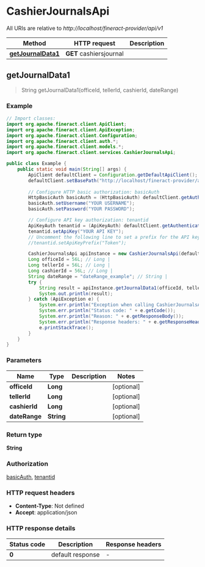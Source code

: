 # CashierJournalsApi

All URIs are relative to *http://localhost/fineract-provider/api/v1*

| Method | HTTP request | Description |
|------------- | ------------- | -------------|
| [**getJournalData1**](CashierJournalsApi.md#getJournalData1) | **GET** cashiersjournal |  |



## getJournalData1

> String getJournalData1(officeId, tellerId, cashierId, dateRange)



### Example

```java
// Import classes:
import org.apache.fineract.client.ApiClient;
import org.apache.fineract.client.ApiException;
import org.apache.fineract.client.Configuration;
import org.apache.fineract.client.auth.*;
import org.apache.fineract.client.models.*;
import org.apache.fineract.client.services.CashierJournalsApi;

public class Example {
    public static void main(String[] args) {
        ApiClient defaultClient = Configuration.getDefaultApiClient();
        defaultClient.setBasePath("http://localhost/fineract-provider/api/v1");
        
        // Configure HTTP basic authorization: basicAuth
        HttpBasicAuth basicAuth = (HttpBasicAuth) defaultClient.getAuthentication("basicAuth");
        basicAuth.setUsername("YOUR USERNAME");
        basicAuth.setPassword("YOUR PASSWORD");

        // Configure API key authorization: tenantid
        ApiKeyAuth tenantid = (ApiKeyAuth) defaultClient.getAuthentication("tenantid");
        tenantid.setApiKey("YOUR API KEY");
        // Uncomment the following line to set a prefix for the API key, e.g. "Token" (defaults to null)
        //tenantid.setApiKeyPrefix("Token");

        CashierJournalsApi apiInstance = new CashierJournalsApi(defaultClient);
        Long officeId = 56L; // Long | 
        Long tellerId = 56L; // Long | 
        Long cashierId = 56L; // Long | 
        String dateRange = "dateRange_example"; // String | 
        try {
            String result = apiInstance.getJournalData1(officeId, tellerId, cashierId, dateRange);
            System.out.println(result);
        } catch (ApiException e) {
            System.err.println("Exception when calling CashierJournalsApi#getJournalData1");
            System.err.println("Status code: " + e.getCode());
            System.err.println("Reason: " + e.getResponseBody());
            System.err.println("Response headers: " + e.getResponseHeaders());
            e.printStackTrace();
        }
    }
}
```

### Parameters


| Name | Type | Description  | Notes |
|------------- | ------------- | ------------- | -------------|
| **officeId** | **Long**|  | [optional] |
| **tellerId** | **Long**|  | [optional] |
| **cashierId** | **Long**|  | [optional] |
| **dateRange** | **String**|  | [optional] |

### Return type

**String**

### Authorization

[basicAuth](../README.md#basicAuth), [tenantid](../README.md#tenantid)

### HTTP request headers

- **Content-Type**: Not defined
- **Accept**: application/json


### HTTP response details
| Status code | Description | Response headers |
|-------------|-------------|------------------|
| **0** | default response |  -  |

